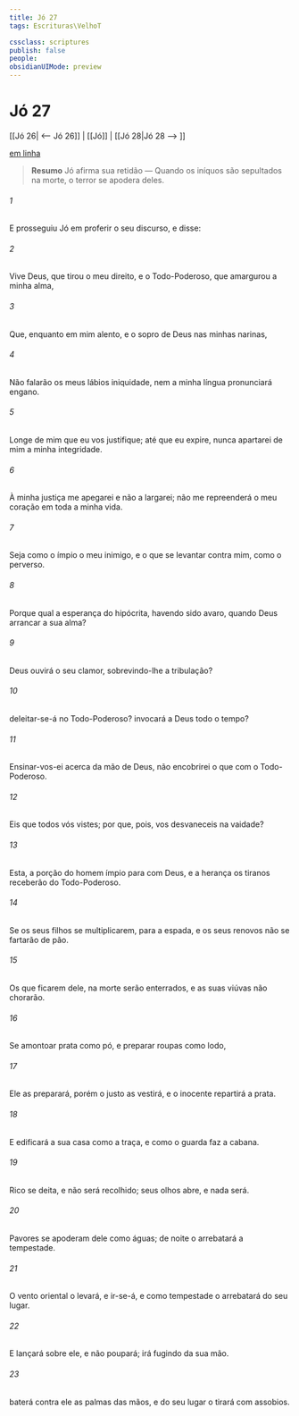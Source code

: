 ```yaml
---
title: Jó 27
tags: Escrituras\VelhoT

cssclass: scriptures
publish: false
people:
obsidianUIMode: preview
---
```


# Jó 27
[[Jó 26| <-- Jó 26]] | [[Jó]] | [[Jó 28|Jó 28 --> ]]

[em linha](https://churchofjesuschrist.org/study/scriptures/ot/job/27?lang=por)

> __Resumo__
Jó afirma sua retidão — Quando os iníquos são sepultados na morte, o terror se apodera deles.

###### 1 
E prosseguiu Jó em proferir o seu discurso, e disse:

###### 2 
Vive Deus, que tirou o meu direito, e o Todo-Poderoso, que amargurou a minha alma,

###### 3 
Que, enquanto em mim  alento, e o sopro de Deus nas minhas narinas,

###### 4 
Não falarão os meus lábios iniquidade, nem a minha língua pronunciará engano.

###### 5 
Longe de mim que eu vos justifique; até que eu expire, nunca apartarei de mim a minha integridade.

###### 6 
À minha justiça me apegarei e não a largarei; não me repreenderá o meu coração em toda a minha vida.

###### 7 
Seja como o ímpio o meu inimigo, e o que se levantar contra mim, como o perverso.

###### 8 
Porque qual  a esperança do hipócrita, havendo sido avaro, quando Deus  arrancar a sua alma?

###### 9 
 Deus ouvirá o seu clamor, sobrevindo-lhe a tribulação?

###### 10 
 deleitar-se-á no Todo-Poderoso?  invocará a Deus todo o tempo?

###### 11 
Ensinar-vos-ei acerca da mão de Deus,  não  encobrirei o que  com o Todo-Poderoso.

###### 12 
Eis que todos vós  vistes; por que, pois, vos desvaneceis na  vaidade?

###### 13 
Esta,  a porção do homem ímpio para com Deus, e a herança  os tiranos receberão do Todo-Poderoso.

###### 14 
Se os seus filhos se multiplicarem,  para a espada, e os seus renovos não se fartarão de pão.

###### 15 
Os que ficarem dele, na morte serão enterrados, e as suas viúvas não chorarão.

###### 16 
Se amontoar prata como pó, e preparar roupas como lodo,

###### 17 
Ele as preparará, porém o justo as vestirá, e o inocente repartirá a prata.

###### 18 
E edificará a sua casa como a traça, e como o guarda  faz a cabana.

###### 19 
Rico se deita, e não será recolhido; seus olhos abre, e nada será.

###### 20 
Pavores se apoderam dele como águas; de noite o arrebatará a tempestade.

###### 21 
O vento oriental o levará, e ir-se-á, e como tempestade o arrebatará do seu lugar.

###### 22 
E  lançará  sobre ele, e não  poupará; irá fugindo da sua mão.

###### 23 
 baterá contra ele as palmas das mãos, e do seu lugar o tirará com assobios.

